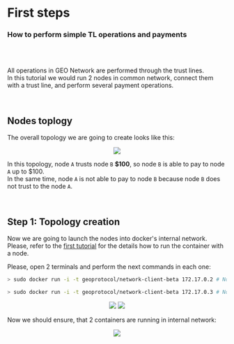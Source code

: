  
# First steps
### How to perform simple TL operations and payments

<br/>
<br/>

All operations in GEO Network are performed through the trust lines. <br/>
In this tutorial we would run 2 nodes in common network, connect them with a trust line, and perform several payment operations.

<br/>

## Nodes toplogy

The overall topology we are going to create looks like this:

<p align="center">
  <img src="https://github.com/GEO-Protocol/Documentation/blob/master/client/tutorials/2-first-steps-2-nodes-topology/resources/topology.png">
</p>

In this topology, node `A` trusts node `B` **$100**, so node `B` is able to pay to node `A` up to $100. <br/>
In the same time, node `A` is not able to pay to node `B` because node `B` does not trust to the node `A`.

<br/>

## Step 1: Topology creation

Now we are going to launch the nodes into docker's internal network. <br/>
Please, refer to the [first tutorial](https://github.com/GEO-Protocol/Documentation/tree/master/client/tutorials/1-docker-initialisation) for the details how to run the container with a node.

Please, open 2 terminals and perform the next commands in each one:

```bash
> sudo docker run -i -t geoprotocol/network-client-beta 172.17.0.2 # Node A

> sudo docker run -i -t geoprotocol/network-client-beta 172.17.0.3 # Node B
```

<p align="center">
  <img src="https://github.com/GEO-Protocol/Documentation/blob/master/client/tutorials/2-first-steps-2-nodes-topology/resources/1.png">

  <img src="https://github.com/GEO-Protocol/Documentation/blob/master/client/tutorials/2-first-steps-2-nodes-topology/resources/2.png">
</p>


Now we should ensure, that 2 containers are running in internal network:

<p align="center">
  <img src="https://github.com/GEO-Protocol/Documentation/blob/master/client/tutorials/2-first-steps-2-nodes-topology/resources/3.png">
</p>
